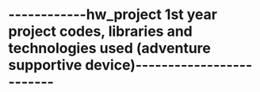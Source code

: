 # ------------hw_project 1st year project codes, libraries and technologies used (adventure supportive device)-------------------------
